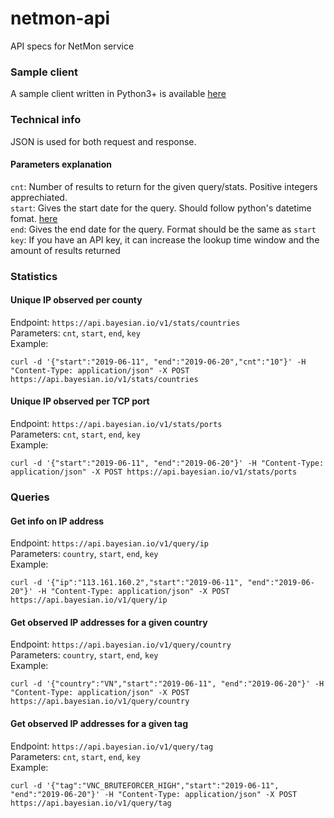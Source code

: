 # netmon-api
API specs for NetMon service

### Sample client
A sample client written in Python3+ is available [here](https://github.com/bayesian-inc/netmon-client)

### Technical info
JSON is used for both request and response.

#### Parameters explanation
`cnt`: Number of results to return for the given query/stats. Positive integers apprechiated.  
`start`: Gives the start date for the query. Should follow python's datetime fomat. [here](https://docs.python.org/3/library/datetime.html#datetime.datetime.fromisoformat)  
`end`: Gives the end date for the query. Format should be the same as `start`  
`key`: If you have an API key, it can increase the lookup time window and the amount of results returned  
  
### Statistics
#### Unique IP observed per county

Endpoint: `https://api.bayesian.io/v1/stats/countries`  
Parameters: `cnt`, `start`, `end`, `key`  
Example:  
```
curl -d '{"start":"2019-06-11", "end":"2019-06-20","cnt":"10"}' -H "Content-Type: application/json" -X POST https://api.bayesian.io/v1/stats/countries
```

#### Unique IP observed per TCP port

Endpoint: `https://api.bayesian.io/v1/stats/ports`  
Parameters: `cnt`, `start`, `end`, `key`  
Example:  
```
curl -d '{"start":"2019-06-11", "end":"2019-06-20"}' -H "Content-Type: application/json" -X POST https://api.bayesian.io/v1/stats/ports
```

### Queries
#### Get info on IP address

Endpoint: `https://api.bayesian.io/v1/query/ip`  
Parameters: `country`, `start`, `end`, `key`   
Example:  
```
curl -d '{"ip":"113.161.160.2","start":"2019-06-11", "end":"2019-06-20"}' -H "Content-Type: application/json" -X POST https://api.bayesian.io/v1/query/ip
```


#### Get observed IP addresses for a given country

Endpoint: `https://api.bayesian.io/v1/query/country`  
Parameters: `country`, `start`, `end`, `key`  
Example:  
```
curl -d '{"country":"VN","start":"2019-06-11", "end":"2019-06-20"}' -H "Content-Type: application/json" -X POST https://api.bayesian.io/v1/query/country
```

#### Get observed IP addresses for a given tag

Endpoint: `https://api.bayesian.io/v1/query/tag`  
Parameters: `cnt`, `start`, `end`, `key`  
Example:  
```
curl -d '{"tag":"VNC_BRUTEFORCER_HIGH","start":"2019-06-11", "end":"2019-06-20"}' -H "Content-Type: application/json" -X POST https://api.bayesian.io/v1/query/tag
```
